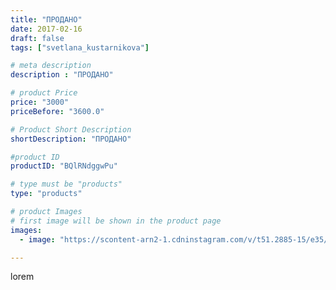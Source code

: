 ```yaml
---
title: "ПРОДАНО"
date: 2017-02-16
draft: false
tags: ["svetlana_kustarnikova"]

# meta description
description : "ПРОДАНО"

# product Price
price: "3000"
priceBefore: "3600.0"

# Product Short Description
shortDescription: "ПРОДАНО"

#product ID
productID: "BQlRNdggwPu"

# type must be "products"
type: "products"

# product Images
# first image will be shown in the product page
images:
  - image: "https://scontent-arn2-1.cdninstagram.com/v/t51.2885-15/e35/16465685_1473503746001911_6309404638265212928_n.jpg?se=7&tp=1&_nc_ht=scontent-arn2-1.cdninstagram.com&_nc_cat=107&_nc_ohc=6zcee5fShoMAX-qYaJ9&ccb=7-4&oh=5ee3b83832e6f94f81447b21f1a4a1a9&oe=60819AAD&ig_cache_key=MTQ1MTY0MjE0NjcyNDcwOTM1OA%3D%3D.2-ccb7-4"

---
```

lorem
